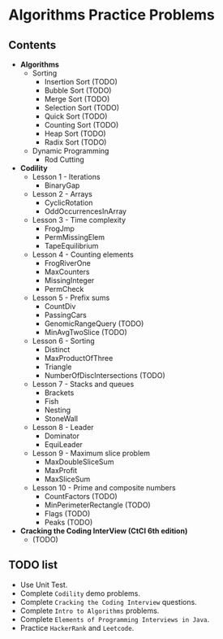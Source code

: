 # Algorithms Practice Problems

## Contents
* **Algorithms**
  * Sorting
    * Insertion Sort (TODO)
    * Bubble Sort (TODO)
    * Merge Sort (TODO)
    * Selection Sort (TODO)
    * Quick Sort (TODO)
    * Counting Sort (TODO)
    * Heap Sort (TODO)
    * Radix Sort (TODO)
  * Dynamic Programming
    * Rod Cutting
* **Codility**
  * Lesson 1 - Iterations
    * BinaryGap
  * Lesson 2 - Arrays
    * CyclicRotation
    * OddOccurrencesInArray
  * Lesson 3 - Time complexity
    * FrogJmp
    * PermMissingElem
    * TapeEquilibrium
  * Lesson 4 - Counting elements
    * FrogRiverOne
    * MaxCounters
    * MissingInteger
    * PermCheck
  * Lesson 5 - Prefix sums
    * CountDiv
    * PassingCars
    * GenomicRangeQuery (TODO)
    * MinAvgTwoSlice (TODO)
  * Lesson 6 - Sorting
    * Distinct
    * MaxProductOfThree
    * Triangle
    * NumberOfDiscIntersections (TODO)
  * Lesson 7 - Stacks and queues
    * Brackets
    * Fish
    * Nesting
    * StoneWall
  * Lesson 8 - Leader
    * Dominator
    * EquiLeader
  * Lesson 9 - Maximum slice problem
    * MaxDoubleSliceSum
    * MaxProfit
    * MaxSliceSum
  * Lesson 10 - Prime and composite numbers
    * CountFactors (TODO)
    * MinPerimeterRectangle (TODO)
    * Flags (TODO)
    * Peaks (TODO)
* **Cracking the Coding InterView (CtCI 6th edition)**
  * (TODO)

## TODO list
* Use Unit Test.
* Complete `Codility` demo problems.
* Complete `Cracking the Coding Interview` questions.
* Complete `Intro to Algorithms` problems.
* Complete `Elements of Programming Interviews in Java`.
* Practice `HackerRank` and `Leetcode`.

